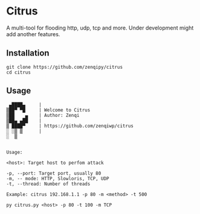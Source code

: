 # Citrus

A multi-tool for flooding http, udp, tcp and more. Under development might add another features.

## Installation

```
git clone https://github.com/zenqipy/citrus
cd citrus
```
## Usage
```
 ▄████▄     |
▒██▀ ▀█     | Welcome to Citrus
▒██    ▄    | Author: Zenqi
▒██▄ ▄██    |
▒ ████▀     | https://github.com/zenqiwp/citrus
░ ░▒ ▒      |
░  ▒


Usage:

<host>: Target host to perfom attack

-p, --port: Target port, usually 80
-m, -- mode: HTTP, Slowloris, TCP, UDP
-t, --thread: Number of threads

Example: citrus 192.168.1.1 -p 80 -m <method> -t 500
```
```
py citrus.py <host> -p 80 -t 100 -m TCP
```
